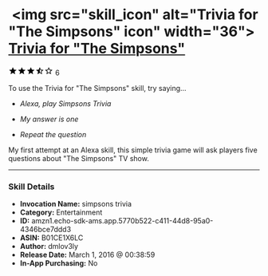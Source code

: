 # &nbsp;<img src="skill_icon" alt="Trivia for "The Simpsons" icon" width="36"> [Trivia for "The Simpsons"](http://alexa.amazon.com/#skills/amzn1.echo-sdk-ams.app.5770b522-c411-44d8-95a0-4346bce7ddd3)
![3.4 stars](../../images/ic_star_black_18dp_1x.png)![3.4 stars](../../images/ic_star_black_18dp_1x.png)![3.4 stars](../../images/ic_star_black_18dp_1x.png)![3.4 stars](../../images/ic_star_half_black_18dp_1x.png)![3.4 stars](../../images/ic_star_border_black_18dp_1x.png) 6

To use the Trivia for "The Simpsons" skill, try saying...

* *Alexa, play Simpsons Trivia*

* *My answer is one*

* *Repeat the question*

My first attempt at an Alexa skill, this simple trivia game will ask players five questions about "The Simpsons" TV show.

***

### Skill Details

* **Invocation Name:** simpsons trivia
* **Category:** Entertainment
* **ID:** amzn1.echo-sdk-ams.app.5770b522-c411-44d8-95a0-4346bce7ddd3
* **ASIN:** B01CE1X6LC
* **Author:** dmlov3ly
* **Release Date:** March 1, 2016 @ 00:38:59
* **In-App Purchasing:** No
